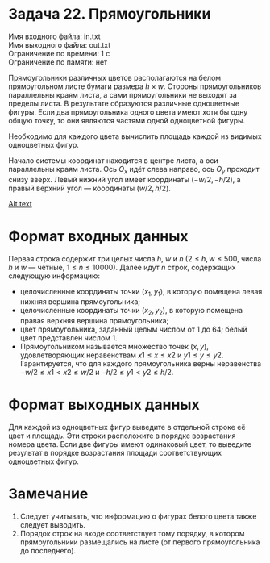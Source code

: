 # Задача 22. Прямоугольники
Имя входного файла: in.txt  
Имя выходного файла: out.txt  
Ограничение по времени: 1 с  
Ограничение по памяти: нет  

Прямоугольники различных цветов располагаются на белом прямоугольном листе бумаги размера $h \times w$. Стороны прямоугольников параллельны краям листа, а сами прямоугольники не выходят за пределы листа. В результате образуются различные одноцветные фигуры. Если два прямоугольника одного цвета имеют хотя бы одну общую точку, то они являются частями одной одноцветной фигуры.

Необходимо для каждого цвета вычислить площадь каждой из видимых одноцветных фигур.

Начало системы координат находится в центре листа, а оси параллельны краям листа. Ось $O_x$ идёт слева направо, ось $O_y$ проходит снизу вверх. Левый нижний угол имеет координаты $(−w / 2, −h / 2)$, а правый верхний угол — координаты $(w / 2, h / 2)$.

[Alt text](https://file%2B.vscode-resource.vscode-cdn.net/Users/leonid/Desktop/course_2/Algorithms%20%28C%2B%2B%29/data%20structures/task%2022%20%28rectangles%29/rec_20.png?version%3D1670438733323)

# Формат входных данных

Первая строка содержит три целых числа $h$, $w$ и $n$ $(2 \le h, w \le 500$, числа $h$ и $w$ — чётные, $1 \le n \le 10 000)$.
Далее идут $n$ строк, содержащих следующую информацию:

* целочисленные координаты точки $(x_1, y_1)$, в которую помещена левая нижняя вершина прямоугольника;  
* целочисленные координаты точки $(x_2, y_2)$, в которую помещена правая верхняя вершина прямоугольника;
* цвет прямоугольника, заданный целым числом от $1$ до $64$; белый цвет представлен числом 1.
* Прямоугольником называется множество точек $(x, y)$, удовлетворяющих неравенствам $x1 \le x \le x2$ и $y1 \le y \le y2$. Гарантируется, что для каждого прямоугольника верны неравенства $−w / 2 \le x1 < x2 \le w / 2$ и $−h / 2 \le y1 < y2 \le h / 2$.

# Формат выходных данных

Для каждой из одноцветных фигур выведите в отдельной строке её цвет и площадь. Эти строки расположите в порядке возрастания номера цвета. Если две фигуры имеют одинаковый цвет, то выведите результат в порядке возрастания площади соответствующих одноцветных фигур.

# Замечание

1. Следует учитывать, что информацию о фигурах белого цвета также следует выводить.
2. Порядок строк на входе соответствует тому порядку, в котором прямоугольники размещались на листе (от первого прямоугольника до последнего).